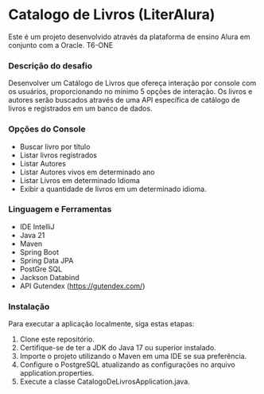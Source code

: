 # Catalogo de Livros (LiterAlura)
Este é um projeto desenvolvido através da plataforma de ensino Alura em conjunto com a Oracle.
T6-ONE

### Descrição do desafio
Desenvolver um Catálogo de Livros que ofereça interação por console com os usuários, proporcionando no mínimo 5 opções de interação. 
Os livros e autores serão buscados através de uma API específica de catálogo de livros e registrados em um banco de dados.

### Opções do Console
- Buscar livro por título
- Listar livros registrados
- Listar Autores
- Listar Autores vivos em determinado ano
- Listar Livros em determinado Idioma
- Exibir a quantidade de livros em um determinado idioma.

###  Linguagem e Ferramentas 
- IDE IntelliJ
- Java 21
- Maven
- Spring Boot
- Spring Data JPA
- PostGre SQL
- Jackson Databind
- API Gutendex (https://gutendex.com/)



### Instalação
Para executar a aplicação localmente, siga estas etapas:
1. Clone este repositório.
2. Certifique-se de ter a JDK do Java 17 ou superior instalado.
3. Importe o projeto utilizando o Maven em uma IDE se sua preferência. 
4. Configure o PostgreSQL atualizando as configurações no arquivo application.properties.
5. Execute a classe CatalogoDeLivrosApplication.java.




